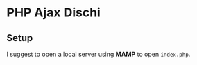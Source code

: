 # PHP Ajax Dischi

## Setup
I suggest to open a local server using **MAMP** to open ```index.php```.

